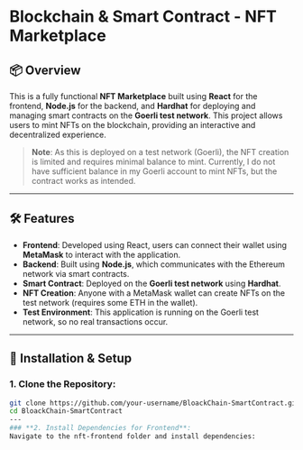 # Blockchain & Smart Contract - NFT Marketplace

## 📦 Overview

This is a fully functional **NFT Marketplace** built using **React** for the frontend, **Node.js** for the backend, and **Hardhat** for deploying and managing smart contracts on the **Goerli test network**. This project allows users to mint NFTs on the blockchain, providing an interactive and decentralized experience.

> **Note**: As this is deployed on a test network (Goerli), the NFT creation is limited and requires minimal balance to mint. Currently, I do not have sufficient balance in my Goerli account to mint NFTs, but the contract works as intended.

---

## 🛠️ Features

- **Frontend**: Developed using React, users can connect their wallet using **MetaMask** to interact with the application.
- **Backend**: Built using **Node.js**, which communicates with the Ethereum network via smart contracts.
- **Smart Contract**: Deployed on the **Goerli test network** using **Hardhat**.
- **NFT Creation**: Anyone with a MetaMask wallet can create NFTs on the test network (requires some ETH in the wallet).
- **Test Environment**: This application is running on the Goerli test network, so no real transactions occur.

---

## 🔧 Installation & Setup

### **1. Clone the Repository**:

```bash
git clone https://github.com/your-username/BloackChain-SmartContract.git
cd BloackChain-SmartContract
---
### **2. Install Dependencies for Frontend**:
Navigate to the nft-frontend folder and install dependencies:

